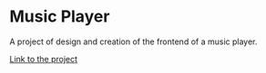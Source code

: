 # Music Player
A project of design and creation of the frontend of a music player.

[Link to the project](https://brandonargel.github.io/music_player/index.html)